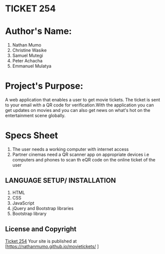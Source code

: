 # TICKET 254
# Author's Name:
 1. Nathan Mumo
 2. Christine Wasike
 3. Samuel Mutegi
 4. Peter Achacha
 5. Emmanuel Mulatya
# Project's Purpose:
A web application that enables a user to get movie tickets. The ticket is sent to your email with a QR code for verification.With the application you
can get updates on movies and you can also get news on what's hot on the entertainment scene globally.
# Specs Sheet
1. The user needs a working computer with internet access
2. Partner cinemas need a QR scanner app on appropriate devices i.e computers and phones to scan th eQR code on the  online ticket of the user

## LANGUAGE SETUP/ INSTALLATION
   1. HTML
   2. CSS
   3. JavaScript
   4. jQuery and Bootstrap libraries
   5. Bootstrap library


## License and Copyright

[Ticket 254](license)
 Your site is published at [https://nathanmumo.github.io/movietickets/
]
